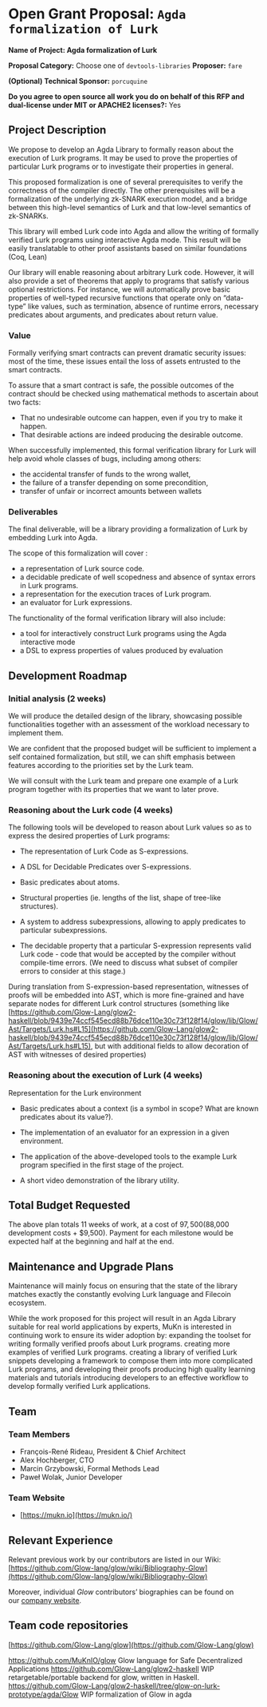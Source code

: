 # Open Grant Proposal: `Agda formalization of Lurk`

**Name of Project: Agda formalization of Lurk**

**Proposal Category:** Choose one of `devtools-libraries`
**Proposer:** `fare`

**(Optional) Technical Sponsor:** `porcuquine`

**Do you agree to open source all work you do on behalf of this RFP and dual-license under MIT or APACHE2 licenses?:** Yes

## Project Description

We propose to develop an Agda Library to formally reason about the execution of Lurk programs. It may be used to prove the properties of particular Lurk programs or to investigate their properties in general.

This proposed formalization is one of several prerequisites to verify the correctness of the compiler directly. The other prerequisites will be a formalization of the underlying zk-SNARK execution model, and a bridge between this high-level semantics of Lurk and that low-level semantics of zk-SNARKs.

This library will embed Lurk code into Agda and allow the writing of formally verified Lurk programs using interactive Agda mode. This result will be easily translatable to other proof assistants based on similar foundations (Coq, Lean)

Our library will enable reasoning about arbitrary Lurk code. However, it will also provide a set of theorems that apply to programs that satisfy various optional restrictions. For instance, we will automatically prove basic properties of well-typed recursive functions that operate only on “data-type” like values, such as termination, absence of runtime errors, necessary predicates about arguments, and predicates about return value.

### Value

Formally verifying smart contracts can prevent dramatic security issues: most of the time, these issues entail the loss of assets entrusted to the smart contracts.

To assure that a smart contract is safe, the possible outcomes of the contract should be checked using mathematical methods to ascertain about two facts:

-   That no undesirable outcome can happen, even if you try to make it happen.
-   That desirable actions are indeed producing the desirable outcome.
   
When successfully implemented, this formal verification library for Lurk will help avoid whole classes of bugs, including among others:  
  
-   the accidental transfer of funds to the wrong wallet,    
-   the failure of a transfer depending on some precondition,
-   transfer of unfair or incorrect amounts between wallets


### Deliverables

The final deliverable, will be a library providing a formalization of Lurk by embedding Lurk into Agda.

The scope of this formalization will cover :
- a representation of Lurk source code.
- a decidable predicate of well scopedness and absence of syntax errors in Lurk programs.
- a representation for the execution traces of Lurk program.
- an evaluator for Lurk expressions.

The functionality of the formal verification library will also include:
- a tool for interactively construct Lurk programs using the Agda interactive mode
- a DSL to express properties of values produced by evaluation


## Development Roadmap

### Initial analysis (2 weeks)
  
We will produce the detailed design of the library, showcasing possible functionalities together with an assessment of the workload necessary to implement them.
    
We are confident that the proposed budget will be sufficient to implement a self contained formalization, but still, we can shift emphasis between features according to the priorities set by the Lurk team.
    
We will consult with the Lurk team and prepare one example of a Lurk program together with its properties that we want to later prove.
    

### Reasoning about the Lurk code (4 weeks)
  
The following tools will be developed to reason about Lurk values so as to express the desired properties of Lurk programs:

- The representation of Lurk Code as S-expressions.

- A DSL for Decidable Predicates over S-expressions.

- Basic predicates about atoms.

- Structural properties (ie. lengths of the list, shape of tree-like structures).

- A system to address subexpressions, allowing to apply predicates to particular subexpressions.

- The decidable property that a particular S-expression represents valid Lurk code - code that would be accepted by the compiler without compile-time errors. (We need to discuss what subset of compiler errors to consider at this stage.)
    
During translation from S-expression-based representation, witnesses of proofs will be embedded into AST, which is more fine-grained and have separate nodes for different Lurk control structures (something like [https://github.com/Glow-Lang/glow2-haskell/blob/9439e74ccf545ecd88b76dce110e30c73f128f14/glow/lib/Glow/Ast/Targets/Lurk.hs#L15](https://github.com/Glow-Lang/glow2-haskell/blob/9439e74ccf545ecd88b76dce110e30c73f128f14/glow/lib/Glow/Ast/Targets/Lurk.hs#L15), but with additional fields to allow decoration of AST with witnesses of desired properties)

### Reasoning about the execution of Lurk (4 weeks)

Representation for the Lurk environment

- Basic predicates about a context (is a symbol in scope? What are known predicates about its value?).

- The implementation of an evaluator for an expression in a given environment.

- The application of the above-developed tools to the example Lurk program specified in the first stage of the project.

- A short video demonstration of the library utility.


## Total Budget Requested
The above plan totals 11 weeks of work, at a cost of $97,500 ($88,000 development costs + $9,500).
Payment for each milestone would be expected half at the beginning and half at the end.

## Maintenance and Upgrade Plans

Maintenance will mainly focus on ensuring that the state of the library matches exactly the constantly evolving Lurk language and Filecoin ecosystem.

While the work proposed for this project will result in an Agda Library suitable for real world applications by experts, MuKn is interested in continuing work to ensure its wider adoption by:
expanding the toolset for writing formally verified proofs about Lurk programs.
creating more examples of verified Lurk programs.
creating a library of verified Lurk snippets
developing a framework to compose them into more complicated Lurk programs, and developing their proofs
producing high quality learning materials and tutorials introducing developers to an effective workflow to develop formally verified Lurk applications.


## Team

### Team Members

-   François-René Rideau, President & Chief Architect
-   Alex Hochberger, CTO
-   Marcin Grzybowski, Formal Methods Lead
-   Paweł Wolak, Junior Developer

### Team Website

-   [https://mukn.io](https://mukn.io/)

## Relevant Experience

Relevant previous work by our contributors are listed in our Wiki:  
[https://github.com/Glow-lang/glow/wiki/Bibliography-Glow](https://github.com/Glow-lang/glow/wiki/Bibliography-Glow)

Moreover, individual  _Glow_  contributors’ biographies can be found on  
our  [company website](https://mukn.io/our-team/).

## Team code repositories
[https://github.com/Glow-Lang/glow](https://github.com/Glow-Lang/glow)

https://github.com/MuKnIO/glow
Glow language for Safe Decentralized Applications
https://github.com/Glow-Lang/glow2-haskell
WIP retargetable/portable backend for glow, written in Haskell.
https://github.com/Glow-Lang/glow2-haskell/tree/glow-on-lurk-prototype/agda/Glow
WIP formalization of Glow in agda

